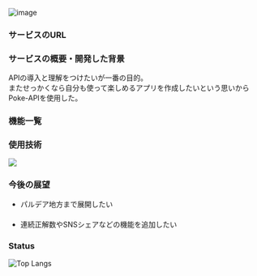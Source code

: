 ![image](https://github.com/yamanaka-kazuki/poke-silhouette-quiz/assets/117835118/bd0ebd66-e80d-4bd9-a20e-d07bf0c1f77b)

### サービスのURL

### サービスの概要・開発した背景

APIの導入と理解をつけたいが一番の目的。<br />
またせっかくなら自分も使って楽しめるアプリを作成したいという思いからPoke-APIを使用した。

### 機能一覧


### 使用技術
<p align="left">
  <a href="https://skillicons.dev">
    <img src="https://skillicons.dev/icons?i=git,github,figma,react,tailwind,html,css,js,ts" />
  </a>
</p>

### 今後の展望

<ul>
<li>パルデア地方まで展開したい</li>　 
<li>連続正解数やSNSシェアなどの機能を追加したい</li>  
</ul>

### Status
![Top Langs](https://github-readme-stats.vercel.app/api/top-langs/?username=yamanaka-kazuki&layout=compact)
